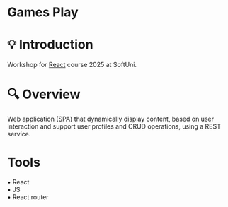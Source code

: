 # Games Play

# 💡 Introduction
Workshop for <a href="https://softuni.bg/trainings/4846/reactjs-february-2025">React</a> course 2025 at SoftUni. 

# 🔍 Overview
Web application (SPA) that dynamically display content, based on user interaction and support user profiles and CRUD operations, using a REST service.

# Tools 
•	React\
•	JS\
•	React router
